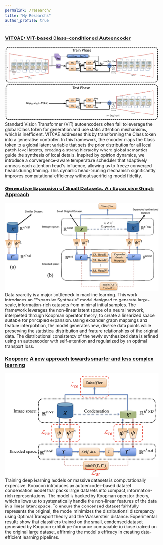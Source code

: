 ```yaml
---
permalink: /research/
title: "My Researchs"
author_profile: true
---
```


### [VITCAE: ViT-based Class-conditioned Autoencoder](https://arxiv.org/abs/2509.16554)
![VITCAE Architecture](/images/vitcae_architecture.png)
Standard Vision Transformer (ViT) autoencoders often fail to leverage the global Class token for generation and use static attention mechanisms, which is inefficient. VITCAE addresses this by transforming the Class token into a generative controller. In this framework, the encoder maps the Class token to a global latent variable that sets the prior distribution for all local patch-level latents, creating a strong hierarchy where global semantics guide the synthesis of local details. Inspired by opinion dynamics, we introduce a convergence-aware temperature scheduler that adaptively anneals each attention head's influence, allowing us to freeze converged heads during training. This dynamic head-pruning mechanism significantly improves computational efficiency without sacrificing model fidelity.

### [Generative Expansion of Small Datasets: An Expansive Graph Approach](https://ieeexplore.ieee.org/document/10887596)
![Expansive Synthesis Architecture](/images/expansive_synthesis.png)
Data scarcity is a major bottleneck in machine learning. This work introduces an "Expansive Synthesis" model designed to generate large-scale, information-rich datasets from minimal initial samples. The framework leverages the non-linear latent space of a neural network, interpreted through Koopman operator theory, to create a linearized space suitable for principled expansion. Using expander graph mappings and feature interpolation, the model generates new, diverse data points while preserving the statistical distribution and feature relationships of the original data. The distributional consistency of the newly synthesized data is refined using an autoencoder with self-attention and regularized by an optimal transport loss.

### [Koopcon: A new approach towards smarter and less complex learning](https://ieeexplore.ieee.org/document/10647948)
![Koopcon Architecture](/images/koopcon_architecture.png)
Training deep learning models on massive datasets is computationally expensive. Koopcon introduces an autoencoder-based dataset condensation model that packs large datasets into compact, information-rich representations. The model is backed by Koopman operator theory, which allows us to systematically handle the non-linear features of the data in a linear latent space. To ensure the condensed dataset faithfully represents the original, the model minimizes the distributional discrepancy using Optimal Transport theory and the Wasserstein distance. Experimental results show that classifiers trained on the small, condensed dataset generated by Koopcon exhibit performance comparable to those trained on the original large dataset, affirming the model's efficacy in creating data-efficient learning pipelines.
